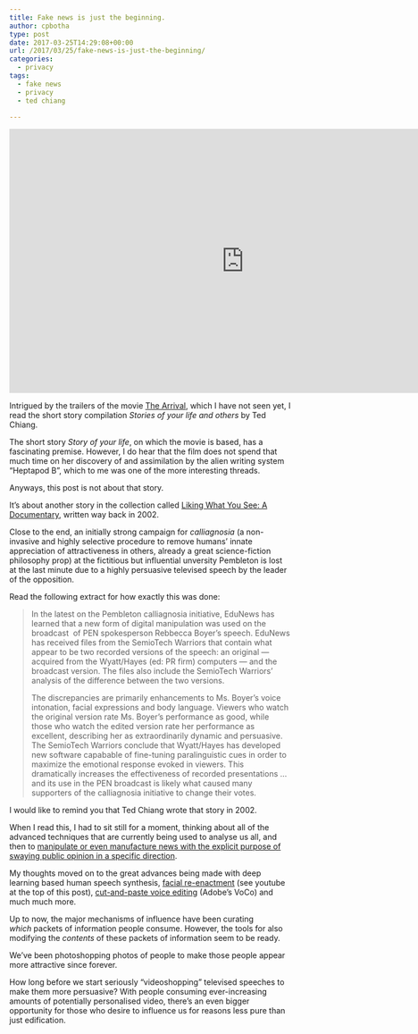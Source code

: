 ```yaml
---
title: Fake news is just the beginning.
author: cpbotha
type: post
date: 2017-03-25T14:29:08+00:00
url: /2017/03/25/fake-news-is-just-the-beginning/
categories:
  - privacy
tags:
  - fake news
  - privacy
  - ted chiang

---
```

<div class="jetpack-video-wrapper">
  <span class="embed-youtube" style="text-align:center; display: block;"><iframe class='youtube-player' type='text/html' width='840' height='473' src='https://www.youtube.com/embed/ohmajJTcpNk?version=3&#038;rel=1&#038;fs=1&#038;autohide=2&#038;showsearch=0&#038;showinfo=1&#038;iv_load_policy=1&#038;wmode=transparent' allowfullscreen='true' style='border:0;'></iframe></span>
</div>

Intrigued by the trailers of the movie [The Arrival][1], which I have not seen yet, I read the short story compilation _Stories of your life and others_ by Ted Chiang.

The short story _Story of your life_, on which the movie is based, has a fascinating premise. However, I do hear that the film does not spend that much time on her discovery of and assimilation by the alien writing system &#8220;Heptapod B&#8221;, which to me was one of the more interesting threads.

Anyways, this post is not about that story.

It&#8217;s about another story in the collection called [Liking What You See: A Documentary][2], written way back in 2002.

Close to the end, an initially strong campaign for _calliagnosia_ (a non-invasive and highly selective procedure to remove humans&#8217; innate appreciation of attractiveness in others, already a great science-fiction philosophy prop) at the fictitious but influential unversity Pembleton is lost at the last minute due to a highly persuasive televised speech by the leader of the opposition.

Read the following extract for how exactly this was done:

> In the latest on the Pembleton calliagnosia initiative, EduNews has learned that a new form of digital manipulation was used on the broadcast  of PEN spokesperson Rebbecca Boyer&#8217;s speech. EduNews has received files from the SemioTech Warriors that contain what appear to be two recorded versions of the speech: an original &#8212; acquired from the Wyatt/Hayes (ed: PR firm) computers &#8212; and the broadcast version. The files also include the SemioTech Warriors&#8217; analysis of the difference between the two versions.
> 
> The discrepancies are primarily enhancements to Ms. Boyer&#8217;s voice intonation, facial expressions and body language. Viewers who watch the original version rate Ms. Boyer&#8217;s performance as good, while those who watch the edited version rate her performance as excellent, describing her as extraordinarily dynamic and persuasive. The SemioTech Warriors conclude that Wyatt/Hayes has developed new software capabable of fine-tuning paralinguistic cues in order to maximize the emotional response evoked in viewers. This dramatically increases the effectiveness of recorded presentations &#8230; and its use in the PEN broadcast is likely what caused many supporters of the calliagnosia initiative to change their votes.

I would like to remind you that Ted Chiang wrote that story in 2002.

When I read this, I had to sit still for a moment, thinking about all of the advanced techniques that are currently being used to analyse us all, and then to [manipulate or even manufacture news with the explicit purpose of swaying public opinion in a specific direction][3].

My thoughts moved on to the great advances being made with deep learning based human speech synthesis, [facial re-enactment][4] (see youtube at the top of this post), [cut-and-paste voice editing][5] (Adobe&#8217;s VoCo) and much much more.

Up to now, the major mechanisms of influence have been curating _which_ packets of information people consume. However, the tools for also modifying the _contents_ of these packets of information seem to be ready.

We&#8217;ve been photoshopping photos of people to make those people appear more attractive since forever.

How long before we start seriously &#8220;videoshopping&#8221; televised speeches to make them more persuasive? With people consuming ever-increasing amounts of potentially personalised video, there&#8217;s an even bigger opportunity for those who desire to influence us for reasons less pure than just edification.

 [1]: https://en.wikipedia.org/wiki/Arrival_(film)
 [2]: https://www.goodreads.com/book/show/31682236-liking-what-you-see
 [3]: https://www.theguardian.com/politics/2017/feb/26/robert-mercer-breitbart-war-on-media-steve-bannon-donald-trump-nigel-farage
 [4]: http://www.graphics.stanford.edu/~niessner/thies2016face.html
 [5]: https://arstechnica.com/information-technology/2016/11/adobe-voco-photoshop-for-audio-speech-editing/
